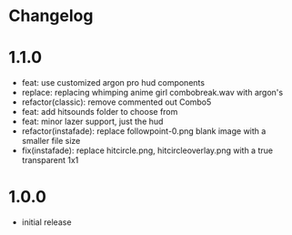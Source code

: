 # Changelog

# 1.1.0

- feat: use customized argon pro hud components
- replace: replacing whimping anime girl combobreak.wav with argon's
- refactor(classic): remove commented out Combo5
- feat: add hitsounds folder to choose from
- feat: minor lazer support, just the hud
- refactor(instafade): replace followpoint-0.png blank image with a smaller file size
- fix(instafade): replace hitcircle.png, hitcircleoverlay.png with a true transparent 1x1

# 1.0.0

- initial release
